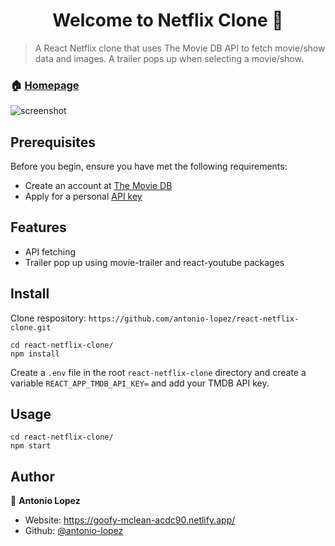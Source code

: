 <h1 align="center">Welcome to Netflix Clone 👋</h1>
<p>
</p>

> A React Netflix clone that uses The Movie DB API to fetch movie/show data and images. A trailer pops up when selecting a movie/show.

### 🏠 [Homepage](https://antonio-netflix-clone.netlify.app/)

![screenshot]()

## Prerequisites

Before you begin, ensure you have met the following requirements:

- Create an account at [The Movie DB](https://www.themoviedb.org/signup)
- Apply for a personal [API key](https://www.themoviedb.org/documentation/api)

## Features

- API fetching
- Trailer pop up using movie-trailer and react-youtube packages

## Install

Clone respository: `https://github.com/antonio-lopez/react-netflix-clone.git`

```
cd react-netflix-clone/
npm install
```

Create a `.env` file in the root `react-netflix-clone` directory and create a variable `REACT_APP_TMDB_API_KEY=` and add your TMDB API key.

## Usage

```
cd react-netflix-clone/
npm start
```

## Author

👤 **Antonio Lopez**

- Website: https://goofy-mclean-acdc90.netlify.app/
- Github: [@antonio-lopez](https://github.com/antonio-lopez)
